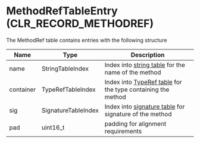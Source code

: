 # MethodRefTableEntry (CLR_RECORD_METHODREF)
The MethodRef table contains entries with the following structure

| Name      | Type                 | Description  
|-----------|----------------------|------------  
| name      | StringTableIndex     | Index into [string table](StringTable.md) for the name of the method |
| container | TypeRefTableIndex    | Index into [TypeRef table](TypeRefTableEntry.md) for the type containing the method |
| sig       | SignatureTableIndex  | Index into [signature table](SignatureTable.md) for signature of the method |
| pad       | uint16_t             | padding for alignment requirements |